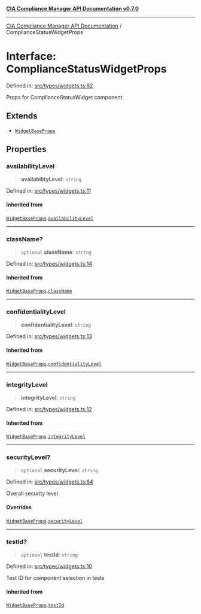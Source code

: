 [**CIA Compliance Manager API Documentation v0.7.0**](../README.md)

***

[CIA Compliance Manager API Documentation](../globals.md) / ComplianceStatusWidgetProps

# Interface: ComplianceStatusWidgetProps

Defined in: [src/types/widgets.ts:82](https://github.com/Hack23/cia-compliance-manager/blob/main/src/types/widgets.ts#L82)

Props for ComplianceStatusWidget component

## Extends

- [`WidgetBaseProps`](WidgetBaseProps.md)

## Properties

### availabilityLevel

> **availabilityLevel**: `string`

Defined in: [src/types/widgets.ts:11](https://github.com/Hack23/cia-compliance-manager/blob/main/src/types/widgets.ts#L11)

#### Inherited from

[`WidgetBaseProps`](WidgetBaseProps.md).[`availabilityLevel`](WidgetBaseProps.md#availabilitylevel)

***

### className?

> `optional` **className**: `string`

Defined in: [src/types/widgets.ts:14](https://github.com/Hack23/cia-compliance-manager/blob/main/src/types/widgets.ts#L14)

#### Inherited from

[`WidgetBaseProps`](WidgetBaseProps.md).[`className`](WidgetBaseProps.md#classname)

***

### confidentialityLevel

> **confidentialityLevel**: `string`

Defined in: [src/types/widgets.ts:13](https://github.com/Hack23/cia-compliance-manager/blob/main/src/types/widgets.ts#L13)

#### Inherited from

[`WidgetBaseProps`](WidgetBaseProps.md).[`confidentialityLevel`](WidgetBaseProps.md#confidentialitylevel)

***

### integrityLevel

> **integrityLevel**: `string`

Defined in: [src/types/widgets.ts:12](https://github.com/Hack23/cia-compliance-manager/blob/main/src/types/widgets.ts#L12)

#### Inherited from

[`WidgetBaseProps`](WidgetBaseProps.md).[`integrityLevel`](WidgetBaseProps.md#integritylevel)

***

### securityLevel?

> `optional` **securityLevel**: `string`

Defined in: [src/types/widgets.ts:84](https://github.com/Hack23/cia-compliance-manager/blob/main/src/types/widgets.ts#L84)

Overall security level

#### Overrides

[`WidgetBaseProps`](WidgetBaseProps.md).[`securityLevel`](WidgetBaseProps.md#securitylevel)

***

### testId?

> `optional` **testId**: `string`

Defined in: [src/types/widgets.ts:10](https://github.com/Hack23/cia-compliance-manager/blob/main/src/types/widgets.ts#L10)

Test ID for component selection in tests

#### Inherited from

[`WidgetBaseProps`](WidgetBaseProps.md).[`testId`](WidgetBaseProps.md#testid)
